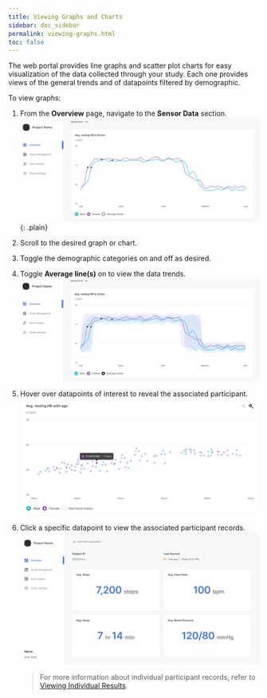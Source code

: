 ```yaml
---
title: Viewing Graphs and Charts
sidebar: doc_sidebar
permalink: viewing-graphs.html
toc: false
---
```


The web portal provides line graphs and scatter plot charts for easy visualization of the data collected through your study. Each one provides views of the general trends and of datapoints filtered by demographic.

To view graphs:

1. From the **Overview** page, navigate to the **Sensor Data** section.
    ![viewing-graphs-1](../../../images/viewing-graphs-1.png){: .plain}
2. Scroll to the desired graph or chart.
3. Toggle the demographic categories on and off as desired.
4. Toggle **Average line(s)** on to view the data trends.
    ![viewing-graphs-2](../../../images/viewing-graphs-2.png)
5. Hover over datapoints of interest to reveal the associated participant.
    ![viewing-graphs-3](../../../images/viewing-graphs-3.png)
6. Click a specific datapoint to view the associated participant records.
    ![viewing-graphs-4](../../../images/viewing-graphs-4.png)

    > For more information about individual participant records, refer to [Viewing Individual Results](./viewing-individual-results.md).
